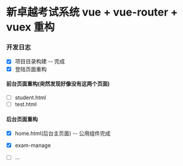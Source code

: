 # 新卓越考试系统 vue + vue-router + vuex 重构

### 开发日志
- [x] 项目目录构建 -- 完成
- [x] 登陆页面重构

#### 前台页面重构(突然发现好像没有这两个页面)
- [ ] student.html
- [ ] test.html

#### 后台页面重构
- [x] home.html(后台主页面) -- 公用组件完成
- [x] exam-manage
- [ ] ...


